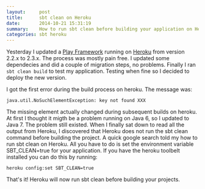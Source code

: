 ```yaml
---
layout:     post
title:      sbt clean on Heroku
date:       2014-10-21 15:31:19
summary:    How to run sbt clean before building your application on Heroku.
categories: sbt heroku
---
```


Yesterday I updated a [Play Framework](https://playframework.com) running on [Heroku](https://www.heroku.com/) from version 2.2.x to 2.3.x. The process was mostly pain free. I updated some dependecies and did a couple of migration steps, no problems. Finally I ran ```sbt clean build``` to test my application. Testing when fine so I decided to deploy the new version.

I got the first error during the build process on heroku. The message was:

```
java.util.NoSuchElementException: key not found XXX
```

The missing element actually changed during subsequent builds on heroku. At first I thought it migth be a problem running on Java 6, so I updated to Java 7. The problem still existed. When I finally sat down to read all the output from Heroku, I discovered that Heroku does not run the sbt clean command before building the project. A quick google search told my how to run sbt clean on Heroku. All you have to do is set the environment variable SBT_CLEAN=true for your application. If you have the heroku toolbelt installed you can do this by running:

```
heroku config:set SBT_CLEAN=true
```

That's it! Heroku will now run sbt clean before building your projects.